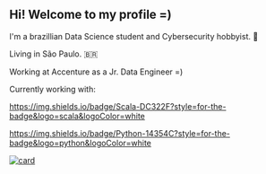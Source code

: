 ## Hi! Welcome to my profile =)

I'm a brazillian Data Science student and Cybersecurity hobbyist. :space_invader:

Living in São Paulo. :brazil:

Working at Accenture as a Jr. Data Engineer =) 

Currently working with:

https://img.shields.io/badge/Scala-DC322F?style=for-the-badge&logo=scala&logoColor=white

https://img.shields.io/badge/Python-14354C?style=for-the-badge&logo=python&logoColor=white


[![card](https://github-readme-stats.vercel.app/api?username=leomoreno11&theme=dark)](https://github.com/leomoreno11/)



<!---
leomoreno11/leomoreno11 is a ✨ special ✨ repository because its `README.md` (this file) appears on your GitHub profile.
You can click the Preview link to take a look at your changes.

[![iuricode](https://github-readme-stats.vercel.app/api/top-langs/?username=leomoreno11&hide=html&layout=compact&theme=dark)](https://github.com/leomoreno11/)

--->
